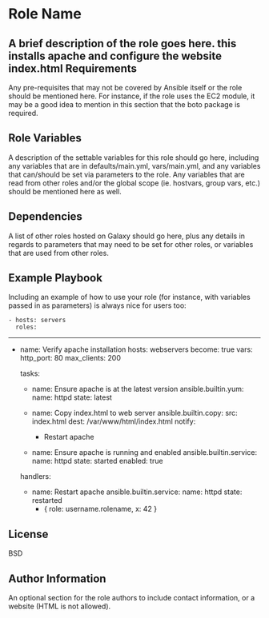 Role Name
=========

A brief description of the role goes here.
this installs apache and configure the website index.html
Requirements
------------

Any pre-requisites that may not be covered by Ansible itself or the role should be mentioned here. For instance, if the role uses the EC2 module, it may be a good idea to mention in this section that the boto package is required.

Role Variables
--------------

A description of the settable variables for this role should go here, including any variables that are in defaults/main.yml, vars/main.yml, and any variables that can/should be set via parameters to the role. Any variables that are read from other roles and/or the global scope (ie. hostvars, group vars, etc.) should be mentioned here as well.

Dependencies
------------

A list of other roles hosted on Galaxy should go here, plus any details in regards to parameters that may need to be set for other roles, or variables that are used from other roles.

Example Playbook
----------------

Including an example of how to use your role (for instance, with variables passed in as parameters) is always nice for users too:

    - hosts: servers
      roles:
---
- name: Verify apache installation
  hosts: webservers
  become: true
  vars:
    http_port: 80
    max_clients: 200

  tasks:
    - name: Ensure apache is at the latest version
      ansible.builtin.yum:
        name: httpd
        state: latest

    - name: Copy index.html to web server
      ansible.builtin.copy:
        src: index.html
        dest: /var/www/html/index.html
      notify:
        - Restart apache

    - name: Ensure apache is running and enabled
      ansible.builtin.service:
        name: httpd
        state: started
        enabled: true

  handlers:
    - name: Restart apache
      ansible.builtin.service:
        name: httpd
        state: restarted
         - { role: username.rolename, x: 42 }

License
-------

BSD

Author Information
------------------

An optional section for the role authors to include contact information, or a website (HTML is not allowed).
